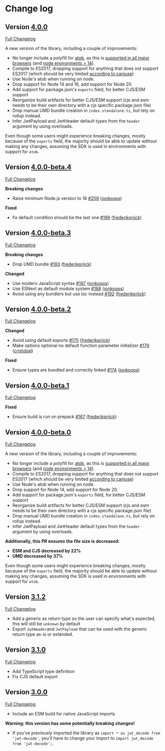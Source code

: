 # Change log

## Version [4.0.0](https://github.com/auth0/jwt-decode/releases/tag/v4.0.0)

[Full Changelog](https://github.com/auth0/jwt-decode/compare/v3.1.2..v4.0.0)

A new version of the library, including a couple of improvements:

- No longer include a polyfill for [atob](https://developer.mozilla.org/en-US/docs/Web/API/atob), as this is [supported in all major browsers](https://caniuse.com/?search=atob) (and [node environments > 14](https://developer.mozilla.org/en-US/docs/Web/API/atob#browser_compatibility)).
- Compile to ES2017, dropping support for anything that does not support ES2017 (which should be very limited [according to caniuse](https://caniuse.com/?search=es2017))
- Use Node's atob when running on node.
- Drop support for Node 14 and 16, add support for Node 20.
- Add support for package.json's `exports` field, for better CJS/ESM support
- Reorganize build artifacts for better CJS/ESM support (cjs and esm needs to be their own directory with a cjs specific package.json file)
- Drop manual UMD bundle creation in `index.standalone.ts`, but rely on rollup instead.
- Infer JwtPayload and JwtHeader default types from the `header` argument by using overloads.

Even though some users might experience breaking changes, mostly because of the `exports` field, the majority should be able to update without making any changes, assuming the SDK is used in environments with support for `atob`.

## Version [4.0.0-beta.4](https://github.com/auth0/jwt-decode/releases/tag/v4.0.0-beta.4)

[Full Changelog](https://github.com/auth0/jwt-decode/compare/v4.0.0-beta.3..v4.0.0-beta.4)

**Breaking changes**
- Raise minimum Node.js version to 18 [\#209](https://github.com/auth0/jwt-decode/pull/209) ([jonkoops](https://github.com/jonkoops))

**Fixed**
- fix default condition should be the last one [\#199](https://github.com/auth0/jwt-decode/pull/199) ([frederikprijck](https://github.com/frederikprijck))

## Version [4.0.0-beta.3](https://github.com/auth0/jwt-decode/releases/tag/v4.0.0-beta.3)

[Full Changelog](https://github.com/auth0/jwt-decode/compare/v4.0.0-beta.2..v4.0.0-beta.3)

**Breaking changes**
- Drop UMD bundle [\#193](https://github.com/auth0/jwt-decode/pull/193) ([frederikprijck](https://github.com/frederikprijck))

**Changed**
- Use modern JavaScript syntax [\#187](https://github.com/auth0/jwt-decode/pull/187) ([jonkoops](https://github.com/jonkoops))
- Use ESNext as default module system [\#188](https://github.com/auth0/jwt-decode/pull/188) ([jonkoops](https://github.com/jonkoops))
- Avoid using any bundlers but use tsc instead [\#192](https://github.com/auth0/jwt-decode/pull/192) ([frederikprijck](https://github.com/frederikprijck))

## Version [4.0.0-beta.2](https://github.com/auth0/jwt-decode/releases/tag/v4.0.0-beta.2)

[Full Changelog](https://github.com/auth0/jwt-decode/compare/v4.0.0-beta.1..v4.0.0-beta.2)

**Changed**
- Avoid using default exports [\#175](https://github.com/auth0/jwt-decode/pull/175) ([frederikprijck](https://github.com/frederikprijck))
- Make options optional no default function parameter initializer [\#179](https://github.com/auth0/jwt-decode/pull/179) ([cristobal](https://github.com/cristobal))

**Fixed**
- Ensure types are bundled and correctly linked [\#174](https://github.com/auth0/jwt-decode/pull/174) ([jonkoops](https://github.com/jonkoops))

## Version [4.0.0-beta.1](https://github.com/auth0/jwt-decode/releases/tag/v4.0.0-beta.1)

[Full Changelog](https://github.com/auth0/jwt-decode/compare/v4.0.0-beta.0..v4.0.0-beta.1)

**Fixed**
- Ensure build is run on prepack [\#167](https://github.com/auth0/jwt-decode/pull/167) ([frederikprijck](https://github.com/frederikprijck))

## Version [4.0.0-beta.0](https://github.com/auth0/jwt-decode/releases/tag/v4.0.0-beta.0)

[Full Changelog](https://github.com/auth0/jwt-decode/compare/v3.1.2..v4.0.0-beta.0)

A new version of the library, including a couple of improvements:

- No longer include a polyfill for [atob](https://developer.mozilla.org/en-US/docs/Web/API/atob), as this is [supported in all major browsers](https://caniuse.com/?search=atob) (and [node environments > 14](https://developer.mozilla.org/en-US/docs/Web/API/atob#browser_compatibility)).
- Compile to ES2017, dropping support for anything that does not support ES2017 (which should be very limited [according to caniuse](https://caniuse.com/?search=es2017))
- Use Node's atob when running on node.
- Drop support for Node 14, add support for Node 20.
- Add support for package.json's `exports` field, for better CJS/ESM support
- Reorganize build artifacts for better CJS/ESM support (cjs and esm needs to be their own directory with a cjs specific package.json file)
- Drop manual UMD bundle creation in `index.standalone.ts`, but rely on rollup instead.
- Infer JwtPayload and JwtHeader default types from the `header` argument by using overloads.

**Additionally, this PR ensures the file size is decreased:**

- **ESM and CJS decreased by 22%**
- **UMD decreased by 37%**

Even though some users might experience breaking changes, mostly because of the `exports` field, the majority should be able to update without making any changes, assuming the SDK is used in environments with support for `atob`.

## Version [3.1.2](https://github.com/auth0/jwt-decode/releases/tag/v3.1.2)

[Full Changelog](https://github.com/auth0/jwt-decode/compare/v3.1.1..v3.1.2)

- Add a generic as return type so the user can specify what's expected, this will still be `unknown` by default
- Export `JwtHeader`and `JwtPayload` that can be used with the generic return type as-is or extended.

## Version [3.1.0](https://github.com/auth0/jwt-decode/releases/tag/v3.1.0)

[Full Changelog](https://github.com/auth0/jwt-decode/compare/v3.0.0..v3.1.0)

- Add TypeScript type definition
- Fix CJS default export

## Version [3.0.0](https://github.com/auth0/jwt-decode/releases/tag/v3.0.0)

[Full Changelog](https://github.com/auth0/jwt-decode/compare/v2.0.0..v3.0.0)

- Include an ESM build for native JavaScript imports

**Warning: this version has some potentially breaking changes!**

- If you've previously imported the library as `import * as jwt_decode from 'jwt-decode'`, you'll have to change your import to `import jwt_decode from 'jwt-decode';`.
